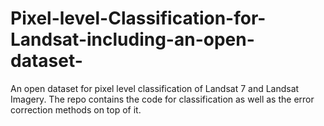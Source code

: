 # Pixel-level-Classification-for-Landsat-including-an-open-dataset-
An open dataset for pixel level classification of Landsat 7 and Landsat Imagery. The repo contains the code for classification as well as the error correction methods on top of it.
